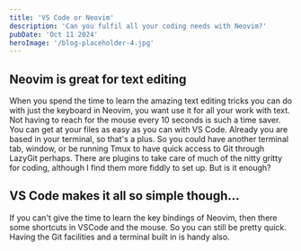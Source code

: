```yaml
---
title: 'VS Code or Neovim'
description: 'Can you fulfil all your coding needs with Neovim?'
pubDate: 'Oct 11 2024'
heroImage: '/blog-placeholder-4.jpg'
---
```


## Neovim is great for text editing

When you spend the time to learn the amazing text editing tricks you can do with just the keyboard in Neovim, you want use it for all your work with text. Not having to reach for the mouse every 10 seconds is such a time saver. You can get at your files as easy as you can with VS Code. Already you are based in your terminal, so that's a plus. So you could have another terminal tab, window, or be running Tmux to have quick access to Git through LazyGit perhaps. There are plugins to take care of much of the nitty gritty for coding, although I find them more fiddly to set up. But is it enough?

## VS Code makes it all so simple though...

If you can't give the time to learn the key bindings of Neovim, then there some shortcuts in VSCode and the mouse. So you can still be pretty quick. Having the Git facilities and a terminal built in is handy also.
